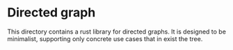 # Directed graph

This directory contains a rust library for directed graphs. It is designed to be
minimalist, supporting only concrete use cases that in exist the tree.
